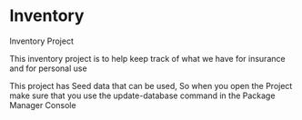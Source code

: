 # Inventory
Inventory Project


This inventory project is to help keep track of what we have for insurance and for personal use

This project has Seed data that can be used,   So when you open the Project make sure that you use the update-database command in the Package Manager Console
